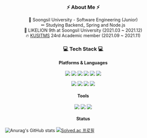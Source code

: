 <div align="center">

### ⚡ About Me ⚡

🏫 Soongsil University - Software Engineering (Junior) <br>
✏ Studying Backend_ Spring and Node.js <br>
🦁 LIKELION 9th at Soongsil University (2021.03 ~ 2021.12) <br>
🔥 [KUSITMS](https://cafe.naver.com/kusitms) 24rd Academic member (2021.09 ~ 2021.11) <br>


<!--
**Song-EunJu/Song-EunJu** is a ✨ _special_ ✨ repository because its `README.md` (this file) appears on your GitHub profile.

Here are some ideas to get you started:

- 🔭 I’m currently working on ...
- 🌱 I’m currently learning ...
- 👯 I’m looking to collaborate on ...
- 🤔 I’m looking for help with ...
- 💬 Ask me about ...
- 📫 How to reach me: ...
- 😄 Pronouns: ...
- ⚡ Fun fact: ...
-->

### 💻 Tech Stack 💻
#### Platforms & Languages

<p>
  <img src="https://img.shields.io/badge/HTML5-E34F26?style=flat-square&logo=HTML5&logoColor=white"/> 
  <img src="https://img.shields.io/badge/CSS-1572B6?style=flat-square&logo=CSS3&logoColor=white"/> 
  <img src="https://img.shields.io/badge/JavaScript-F7DF1E?style=flat-square&logo=JavaScript&logoColor=white"/> 
  <img src="https://img.shields.io/badge/C-00599C?style=flat-square&logo=c&logoColor=white"/> 
  <img src="https://img.shields.io/badge/Java-339933?style=flat-square&logo=Java&logoColor=white"/> 
  <img src="https://img.shields.io/badge/Python-1572B6?style=flat-square&logo=Python&logoColor=white"/>
</p>
<p>
  <img src="https://img.shields.io/badge/Django-4479A1?style=flat-square&logo=Django&logoColor=white"/> 
  <img src="https://img.shields.io/badge/React-61DAFB?style=flat-square&logo=React&logoColor=black"/> 
  <img src="https://img.shields.io/badge/Node.js-339933?style=flat-square&logo=Node.js&logoColor=white"/> 
  <img src="https://img.shields.io/badge/Spring-6DB33F?style=flat-square&logo=Spring&logoColor=white"/> 
</p>

#### Tools
<p>
  <img src="https://img.shields.io/badge/Firebase-FFCA28?style=flat-square&logo=Node.js&logoColor=white"/> 
  <img src="https://img.shields.io/badge/Git-F05032?style=flat-square&logo=Git&logoColor=white"/> 
  <img src="https://img.shields.io/badge/Amazon AWS-232F3E?style=flat-square&logo=Amazon%20AWS&logoColor=white"/> 
</p>

#### Status

</div>

![Anurag's GitHub stats](https://github-readme-stats.vercel.app/api?username=Song-EunJu&show_icons=true&theme=dark) [![Solved.ac
프로필](http://mazassumnida.wtf/api/v2/generate_badge?boj=jd06280)](https://solved.ac/jd06280)
